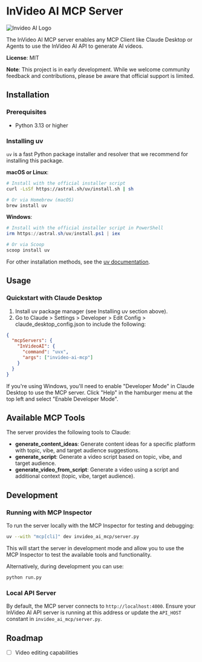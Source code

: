 # InVideo AI MCP Server

![Invideo AI Logo](invideo-ai.svg)

The InVideo AI MCP server enables any MCP Client like Claude Desktop or Agents to use the InVideo AI API to generate AI videos.

**License**: MIT

**Note**: This project is in early development. While we welcome community feedback and contributions, please be aware that official support is limited.

## Installation

### Prerequisites

- Python 3.13 or higher

### Installing uv

`uv` is a fast Python package installer and resolver that we recommend for installing this package.

**macOS or Linux**:

```bash
# Install with the official installer script
curl -LsSf https://astral.sh/uv/install.sh | sh

# Or via Homebrew (macOS)
brew install uv
```

**Windows**:

```powershell
# Install with the official installer script in PowerShell
irm https://astral.sh/uv/install.ps1 | iex

# Or via Scoop
scoop install uv
```

For other installation methods, see the [uv documentation](https://github.com/astral-sh/uv).

## Usage

### Quickstart with Claude Desktop

1. Install uv package manager (see Installing uv section above).
2. Go to Claude > Settings > Developer > Edit Config > claude_desktop_config.json to include the following:

```json
{
  "mcpServers": {
    "InVideoAI": {
      "command": "uvx",
      "args": ["invideo-ai-mcp"]
    }
  }
}
```

If you're using Windows, you'll need to enable "Developer Mode" in Claude Desktop to use the MCP server. Click "Help" in the hamburger menu at the top left and select "Enable Developer Mode".

## Available MCP Tools

The server provides the following tools to Claude:

- **generate_content_ideas**: Generate content ideas for a specific platform with topic, vibe, and target audience suggestions.
- **generate_script**: Generate a video script based on topic, vibe, and target audience.
- **generate_video_from_script**: Generate a video using a script and additional context (topic, vibe, target audience).

## Development

### Running with MCP Inspector

To run the server locally with the MCP Inspector for testing and debugging:

```bash
uv --with "mcp[cli]" dev invideo_ai_mcp/server.py
```

This will start the server in development mode and allow you to use the MCP Inspector to test the available tools and functionality.

Alternatively, during development you can use:

```bash
python run.py
```

### Local API Server

By default, the MCP server connects to `http://localhost:4000`. Ensure your InVideo AI API server is running at this address or update the `API_HOST` constant in `invideo_ai_mcp/server.py`.

## Roadmap

- [ ] Video editing capabilities
